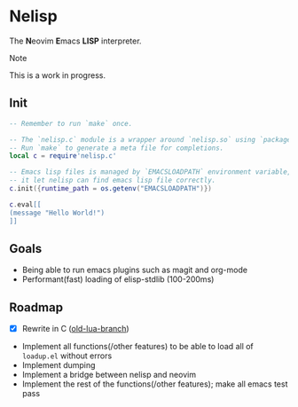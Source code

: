 # Nelisp
The **N**eovim **E**macs **LISP** interpreter.

> [!NOTE]
> This is a work in progress.

## Init
```lua
-- Remember to run `make` once.

-- The `nelisp.c` module is a wrapper around `nelisp.so` using `package.loadlib`.
-- Run `make` to generate a meta file for completions.
local c = require'nelisp.c'

-- Emacs lisp files is managed by `EMACSLOADPATH` environment variable, you need use
-- it let nelisp can find emacs lisp file correctly.
c.init({runtime_path = os.getenv("EMACSLOADPATH")})

c.eval[[
(message "Hello World!")
]]
```

## Goals
+ Being able to run emacs plugins such as magit and org-mode
+ Performant(fast) loading of elisp-stdlib (100-200ms)

## Roadmap
+ [x] Rewrite in C ([old-lua-branch](https://github.com/altermo/nelisp/tree/lua))
+ Implement all functions(/other features) to be able to load all of `loadup.el` without errors
+ Implement dumping
+ Implement a bridge between nelisp and neovim
+ Implement the rest of the functions(/other features); make all emacs test pass

